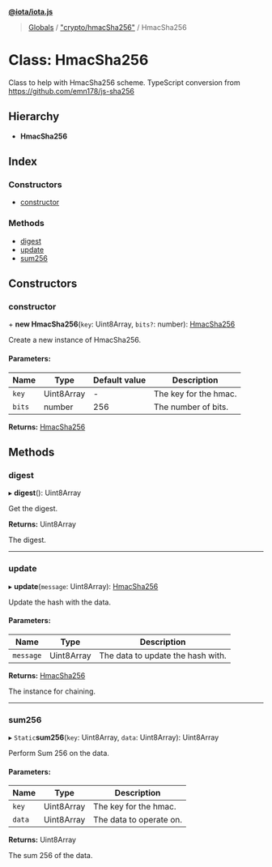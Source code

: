 **[@iota/iota.js](../README.md)**

> [Globals](../README.md) / ["crypto/hmacSha256"](../modules/_crypto_hmacsha256_.md) / HmacSha256

# Class: HmacSha256

Class to help with HmacSha256 scheme.
TypeScript conversion from https://github.com/emn178/js-sha256

## Hierarchy

* **HmacSha256**

## Index

### Constructors

* [constructor](_crypto_hmacsha256_.hmacsha256.md#constructor)

### Methods

* [digest](_crypto_hmacsha256_.hmacsha256.md#digest)
* [update](_crypto_hmacsha256_.hmacsha256.md#update)
* [sum256](_crypto_hmacsha256_.hmacsha256.md#sum256)

## Constructors

### constructor

\+ **new HmacSha256**(`key`: Uint8Array, `bits?`: number): [HmacSha256](_crypto_hmacsha256_.hmacsha256.md)

Create a new instance of HmacSha256.

#### Parameters:

Name | Type | Default value | Description |
------ | ------ | ------ | ------ |
`key` | Uint8Array | - | The key for the hmac. |
`bits` | number | 256 | The number of bits.  |

**Returns:** [HmacSha256](_crypto_hmacsha256_.hmacsha256.md)

## Methods

### digest

▸ **digest**(): Uint8Array

Get the digest.

**Returns:** Uint8Array

The digest.

___

### update

▸ **update**(`message`: Uint8Array): [HmacSha256](_crypto_hmacsha256_.hmacsha256.md)

Update the hash with the data.

#### Parameters:

Name | Type | Description |
------ | ------ | ------ |
`message` | Uint8Array | The data to update the hash with. |

**Returns:** [HmacSha256](_crypto_hmacsha256_.hmacsha256.md)

The instance for chaining.

___

### sum256

▸ `Static`**sum256**(`key`: Uint8Array, `data`: Uint8Array): Uint8Array

Perform Sum 256 on the data.

#### Parameters:

Name | Type | Description |
------ | ------ | ------ |
`key` | Uint8Array | The key for the hmac. |
`data` | Uint8Array | The data to operate on. |

**Returns:** Uint8Array

The sum 256 of the data.
